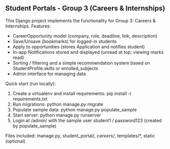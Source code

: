 Student Portals - Group 3 (Careers & Internships)
------------------------------------------------
This Django project implements the functionality for Group 3: Careers & Internships.
Features:
  - CareerOpportunity model (company, role, deadline, link, description)
  - Save/Unsave (bookmarks) for logged-in students
  - Apply to opportunities (stores Application and notifies student)
  - In-app Notifications stored and displayed (unread at top; viewing marks read)
  - Sorting / filtering and a simple recommendation system based on StudentProfile.skills or enrolled_subjects
  - Admin interface for managing data

Quick start (run locally):
  1. Create a virtualenv and install requirements: pip install -r requirements.txt
  2. Run migrations: python manage.py migrate
  3. Populate sample data: python manage.py populate_sample
  4. Start server: python manage.py runserver
  5. Login at /admin/ with the sample user student1 / password123 (created by populate_sample)

Files included: manage.py, student_portal/*, careers/*, templates/*, static (optional)
